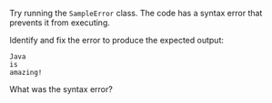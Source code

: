 
Try running the `SampleError` class. The code has a syntax error that prevents
it from executing.  

Identify and fix the error to produce the expected output:

```text
Java
is
amazing!
```

What was the syntax error?